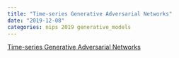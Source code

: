 ```yaml
---
title: "Time-series Generative Adversarial Networks"
date: "2019-12-08"
categories: nips 2019 generative_models
---
```

[Time-series Generative Adversarial Networks
](https://papers.nips.cc/paper/8789-time-series-generative-adversarial-networks.pdf)